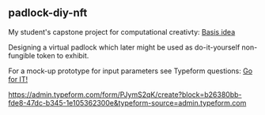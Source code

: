 ## padlock-diy-nft

My student's capstone project for computational creativty: [Basis idea](Padlock_DIY_NFT.pptx)

Designing a virtual padlock which later might be used as do-it-yourself non-fungible token to exhibit.

For a mock-up prototype for input parameters see Typeform questions: [Go for IT!](https://d23ts0502kd.typeform.com/to/PJymS2qK?typeform-source=email-button)

https://admin.typeform.com/form/PJymS2qK/create?block=b26380bb-fde8-47dc-b345-1e105362300e&typeform-source=admin.typeform.com
